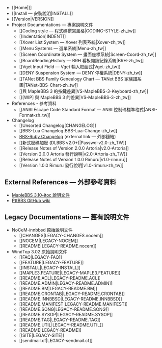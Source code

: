 - [[Home|]]
- [[Install — 安裝說明|INSTALL]]
- [[Version|VERSION]]
- Project Documentations — 專案說明文件
    - [[Coding style — 程式碼撰寫風格|CODING-STYLE-zh_tw]]
    - [[Indentation|INDENT]]
    - [[Xover List System — Xover 列表系統|Xover-zh_tw]]
    - [[Menu Systems — 選單系統|Menu-zh_tw]]
    - [[Screen Coordinate System — 畫面座標系統|Screen-Coord-zh_tw]]
    - [[BoardReadingHistory — BRH 看板閱讀紀錄系統|BRH-zh_tw]]
    - [[Vget Input Field — Vget 輸入框函式|Vget-zh_tw]]
    - [[DENY Suspension System — DENY 停權系統|DENY-zh_tw]]
    - [[TANet BBS Family Genealogy Chart — TANet BBS 家族譜系圖|TANet-BBS-Chart-zh_tw]]
    - [[與 MapleBBS 3 的按鍵差異|VS-MapleBBS-3-Keyboard-zh_tw]]
    - [[[WIP] 與 MapleBBS 3 的差異|VS-MapleBBS-3-zh_tw]]
- References - 參考資料
    - [[ANSI Escape Code Standard Format — ANSI 控制碼標準格式|ANSI-Format-zh_tw]]
- Changelog
    - [[Unsorted Changelog|CHANGELOG]]
    - [[BBS-Lua Changelog|BBS-Lua-Change-zh_tw]]
    - [BBS-Ruby Changelog](https://github.com/ccns/bbs-ruby/releases) (external link — 外部鏈結)
    - [[新式密碼加密 (DLBBS v2.0+)|Passwd-v2.0-zh_TW]]
    - [[Release Notes of Version 2.0.0 Artoria|v2.0-Artoria]]
    - [[Version 2.0.0 Artoria 發行說明|v2.0-Artoria-zh_TW]]
    - [[Release Notes of Version 1.0.0 Rimuru|v1.0-rimuru]]
    - [[Version 1.0.0 Rimuru 發行說明|v1.0-rimuru-zh_tw]]

## External References — 外部參考資料
- [MapleBBS 3.10-itoc 說明文件](http://processor.tfcis.org/~itoc/2_doc.html)
- [PttBBS GitHub wiki](https://github.com/ptt/pttbbs/wiki)

## Legacy Documentations — 舊有說明文件

- NoCeM-innbbsd 原始說明文件
    - [[CHANGES|LEGACY-CHANGES.nocem]]
    - [[NOCEM|LEGACY-NOCEM]]
    - [[README|LEGACY-README.nocem]]
- WindTop 3.02 原始說明文件
    - [[FAQ|LEGACY-FAQ]]
    - [[FEATURE|LEGACY-FEATURE]]
    - [[INSTALL|LEGACY-INSTALL]]
    - [[MAPLE3.FEATURE|LEGACY-MAPLE3.FEATURE]]
    - [[README.ACL|LEGACY-README.ACL]]
    - [[README.ADMIN|LEGACY-README.ADMIN]]
    - [[README.BM|LEGACY-README.BM]]
    - [[README.CRONTAB|LEGACY-README.CRONTAB]]
    - [[README.INNBBSD|LEGACY-README.INNBBSD]]
    - [[README.MANIFEST|LEGACY-README.MANIFEST]]
    - [[README.SONG|LEGACY-README.SONG]]
    - [[README.SYSOP|LEGACY-README.SYSOP]]
    - [[README.TAG|LEGACY-README.TAG]]
    - [[README.UTIL|LEGACY-README.UTIL]]
    - [[README|LEGACY-README]]
    - [[SITE|LEGACY-SITE]]
    - [[sendmail.cf|LEGACY-sendmail.cf]]

